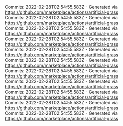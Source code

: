 Commits: 2022-02-28T02:54:55.583Z - Generated via https://github.com/marketplace/actions/artificial-grass
<br>
Commits: 2022-02-28T02:54:55.583Z - Generated via https://github.com/marketplace/actions/artificial-grass
<br>
Commits: 2022-02-28T02:54:55.583Z - Generated via https://github.com/marketplace/actions/artificial-grass
<br>
Commits: 2022-02-28T02:54:55.583Z - Generated via https://github.com/marketplace/actions/artificial-grass
<br>
Commits: 2022-02-28T02:54:55.583Z - Generated via https://github.com/marketplace/actions/artificial-grass
<br>
Commits: 2022-02-28T02:54:55.583Z - Generated via https://github.com/marketplace/actions/artificial-grass
<br>
Commits: 2022-02-28T02:54:55.583Z - Generated via https://github.com/marketplace/actions/artificial-grass
<br>
Commits: 2022-02-28T02:54:55.583Z - Generated via https://github.com/marketplace/actions/artificial-grass
<br>
Commits: 2022-02-28T02:54:55.583Z - Generated via https://github.com/marketplace/actions/artificial-grass
<br>
Commits: 2022-02-28T02:54:55.583Z - Generated via https://github.com/marketplace/actions/artificial-grass
<br>
Commits: 2022-02-28T02:54:55.583Z - Generated via https://github.com/marketplace/actions/artificial-grass
<br>
